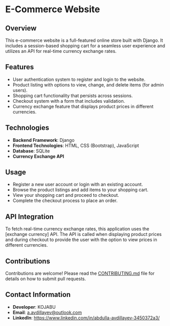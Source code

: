 # E-Commerce Website

## Overview
This e-commerce website is a full-featured online store built with Django. It includes a session-based shopping cart for a seamless user experience and utilizes an API for real-time currency exchange rates.

## Features
- User authentication system to register and login to the website.
- Product listing with options to view, change, and delete items (for admin users).
- Shopping cart functionality that persists across sessions.
- Checkout system with a form that includes validation.
- Currency exchange feature that displays product prices in different currencies.

## Technologies
- **Backend Framework**: Django
- **Frontend Technologies**: HTML, CSS (Bootstrap), JavaScript
- **Database**:  SQLite
- **Currency Exchange API**

## Usage
- Register a new user account or login with an existing account.
- Browse the product listings and add items to your shopping cart.
- View your shopping cart and proceed to checkout.
- Complete the checkout process to place an order.

## API Integration
To fetch real-time currency exchange rates, this application uses the [exchange currency] API. The API is called when displaying product prices and during checkout to provide the user with the option to view prices in different currencies.

## Contributions
Contributions are welcome! Please read the [CONTRIBUTING.md](CONTRIBUTING.md) file for details on how to submit pull requests.

## Contact Information
- **Developer**: KOJABU
- **Email**: a.avdillayev@outlook.com
- **LinkedIn**:  https://www.linkedin.com/in/abdulla-avdillayev-3450372a3/


